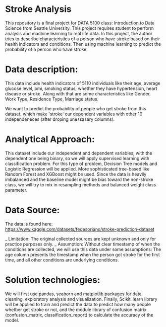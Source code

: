 # Stroke Analysis
This repository is a final project for DATA 5100 class: Introduction to Data Science from Seattle University. This project requires student to perform analysis and machine learning to real life data. 
In this project, the author tries to describe characteristics of a person who have stroke based on their health indicators and conditions. Then using machine learning to predict the probability of a person who have stroke.

# Data description:
This data include health indicators of 5110 individuals like their age, average glucose level, bmi, smoking status; whether they have hypertension, heart disease or stroke. Along with that are some characteristics like Gender, Work Type, Residence Type, Marriage status. 

We want to predict the probability of people who get stroke from this dataset, which make 'stroke' our dependent variables with other 10 independeneces (after droping unessasary columns).

# Analytical Approach:
This dataset include our independent and dependent variables, with the dependent one being binary, so we will apply supervised learning with classification problem.
For this type of problem, Decision Tree models and Logistic Regression will be applied. More sophisticated tree-based like Random Forest and XGBoost might be used.
Since the data is heavily imbalanced and the baseline model might be bias toward the non-stroke class, we will try to mix in resampling methods and balanced weight class parameter.

# Data Source:
The data is found here: https://www.kaggle.com/datasets/fedesoriano/stroke-prediction-dataset

_ Limitation: The original collected sources are kept unknown and only for practice purposes only.
_ Assumption: Without clear timestamp of when the conditions are collected, we will use this data under some assumptions: The age column presents the timestamp when the person got stroke for the first time, and all other conditions are underlying conditions.

# Solution technologies:
We will first use pandas, seaborn and matplotlib packages for data cleaning, exploratory analysis and visualization. Finally, Scikit_learn library will be applied to train and predict the data to predict how many people whether get stroke or not, and the module library of confusion matrix (confusion_matrix, classification_report) to calculate the accuracy of the model.


